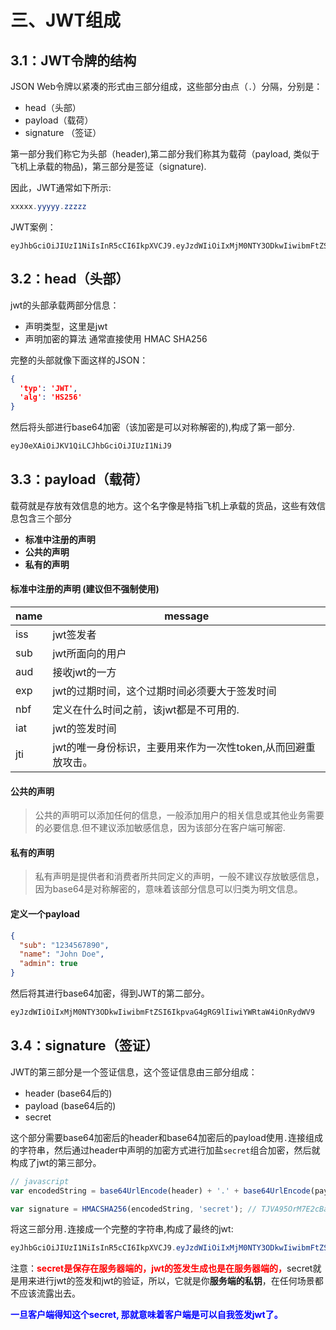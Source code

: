 # 三、JWT组成



## 3.1：JWT令牌的结构



JSON Web令牌以紧凑的形式由三部分组成，这些部分由点（`.`）分隔，分别是：

+ head（头部）
+ payload（载荷）
+ signature （签证）

第一部分我们称它为头部（header),第二部分我们称其为载荷（payload, 类似于飞机上承载的物品)，第三部分是签证（signature).



因此，JWT通常如下所示:



```java
xxxxx.yyyyy.zzzzz
```



JWT案例：



```text
eyJhbGciOiJIUzI1NiIsInR5cCI6IkpXVCJ9.eyJzdWIiOiIxMjM0NTY3ODkwIiwibmFtZSI6IkpvaG4gRG9lIiwiYWRtaW4iOnRydWV9.TJVA95OrM7E2cBab30RMHrHDcEfxjoYZgeFONFh7HgQ
```





## 3.2：head（头部）



jwt的头部承载两部分信息：

- 声明类型，这里是jwt
- 声明加密的算法 通常直接使用 HMAC SHA256

完整的头部就像下面这样的JSON：



```json
{
  'typ': 'JWT',
  'alg': 'HS256'
}
```



然后将头部进行base64加密（该加密是可以对称解密的),构成了第一部分.



```java
eyJ0eXAiOiJKV1QiLCJhbGciOiJIUzI1NiJ9
```



## 3.3：payload（载荷）



载荷就是存放有效信息的地方。这个名字像是特指飞机上承载的货品，这些有效信息包含三个部分

- **标准中注册的声明**
- **公共的声明**
- **私有的声明**



<h4>标准中注册的声明 (建议但不强制使用) </h4>

| name | message                                                      |
| ---- | ------------------------------------------------------------ |
| iss  | jwt签发者                                                    |
| sub  | jwt所面向的用户                                              |
| aud  | 接收jwt的一方                                                |
| exp  | jwt的过期时间，这个过期时间必须要大于签发时间                |
| nbf  | 定义在什么时间之前，该jwt都是不可用的.                       |
| iat  | jwt的签发时间                                                |
| jti  | jwt的唯一身份标识，主要用来作为一次性token,从而回避重放攻击。 |



<h4>公共的声明 </h4>



> 公共的声明可以添加任何的信息，一般添加用户的相关信息或其他业务需要的必要信息.但不建议添加敏感信息，因为该部分在客户端可解密.



<h4>私有的声明 </h4>



> 私有声明是提供者和消费者所共同定义的声明，一般不建议存放敏感信息，因为base64是对称解密的，意味着该部分信息可以归类为明文信息。



<h4>定义一个payload</h4>



```json
{
  "sub": "1234567890",
  "name": "John Doe",
  "admin": true
}
```



然后将其进行base64加密，得到JWT的第二部分。



```javascript
eyJzdWIiOiIxMjM0NTY3ODkwIiwibmFtZSI6IkpvaG4gRG9lIiwiYWRtaW4iOnRydWV9
```



## 3.4：signature（签证）



JWT的第三部分是一个签证信息，这个签证信息由三部分组成：

- header (base64后的)
- payload (base64后的)
- secret

这个部分需要base64加密后的header和base64加密后的payload使用`.`连接组成的字符串，然后通过header中声明的加密方式进行加盐`secret`组合加密，然后就构成了jwt的第三部分。



```javascript
// javascript
var encodedString = base64UrlEncode(header) + '.' + base64UrlEncode(payload);

var signature = HMACSHA256(encodedString, 'secret'); // TJVA95OrM7E2cBab30RMHrHDcEfxjoYZgeFONFh7HgQ
```



将这三部分用`.`连接成一个完整的字符串,构成了最终的jwt:



```java
eyJhbGciOiJIUzI1NiIsInR5cCI6IkpXVCJ9.eyJzdWIiOiIxMjM0NTY3ODkwIiwibmFtZSI6IkpvaG4gRG9lIiwiYWRtaW4iOnRydWV9.TJVA95OrM7E2cBab30RMHrHDcEfxjoYZgeFONFh7HgQ
```



注意：<font color='red'>**secret是保存在服务器端的，jwt的签发生成也是在服务器端的，**</font>secret就是用来进行jwt的签发和jwt的验证，所以，它就是你**服务端的私钥**，在任何场景都不应该流露出去。

<font color='blue'>**一旦客户端得知这个secret, 那就意味着客户端是可以自我签发jwt了。**</font>


